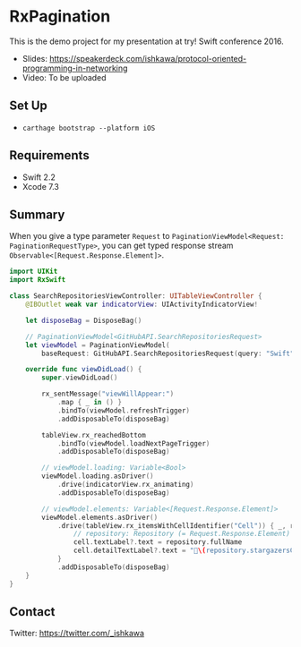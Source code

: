 # RxPagination

This is the demo project for my presentation at try! Swift conference 2016. 

- Slides: https://speakerdeck.com/ishkawa/protocol-oriented-programming-in-networking
- Video: To be uploaded

## Set Up

- `carthage bootstrap --platform iOS`

## Requirements

- Swift 2.2
- Xcode 7.3

## Summary

When you give a type parameter `Request` to `PaginationViewModel<Request: PaginationRequestType>`, you can get typed response stream `Observable<[Request.Response.Element]>`.

```swift
import UIKit
import RxSwift

class SearchRepositoriesViewController: UITableViewController {
    @IBOutlet weak var indicatorView: UIActivityIndicatorView!

    let disposeBag = DisposeBag()

    // PaginationViewModel<GitHubAPI.SearchRepositoriesRequest>
    let viewModel = PaginationViewModel(
        baseRequest: GitHubAPI.SearchRepositoriesRequest(query: "Swift"))

    override func viewDidLoad() {
        super.viewDidLoad()

        rx_sentMessage("viewWillAppear:")
            .map { _ in () }
            .bindTo(viewModel.refreshTrigger)
            .addDisposableTo(disposeBag)

        tableView.rx_reachedBottom
            .bindTo(viewModel.loadNextPageTrigger)
            .addDisposableTo(disposeBag)

        // viewModel.loading: Variable<Bool>
        viewModel.loading.asDriver()
            .drive(indicatorView.rx_animating)
            .addDisposableTo(disposeBag)

        // viewModel.elements: Variable<[Request.Response.Element]>
        viewModel.elements.asDriver()
            .drive(tableView.rx_itemsWithCellIdentifier("Cell")) { _, repository, cell in
                // repository: Repository (= Request.Response.Element)
                cell.textLabel?.text = repository.fullName
                cell.detailTextLabel?.text = "🌟\(repository.stargazersCount)"
            }
            .addDisposableTo(disposeBag)
    }
}
```

## Contact

Twitter: https://twitter.com/_ishkawa

